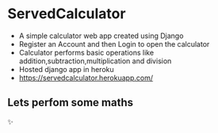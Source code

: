 # ServedCalculator
* A  simple calculator web app created using Django
* Register an Account and then Login to open the calculator
* Calculator performs basic operations like addition,subtraction,multiplication and division 
* Hosted django app in heroku
* https://servedcalculator.herokuapp.com/ 
## Lets perfom some maths
:sparkles: 

